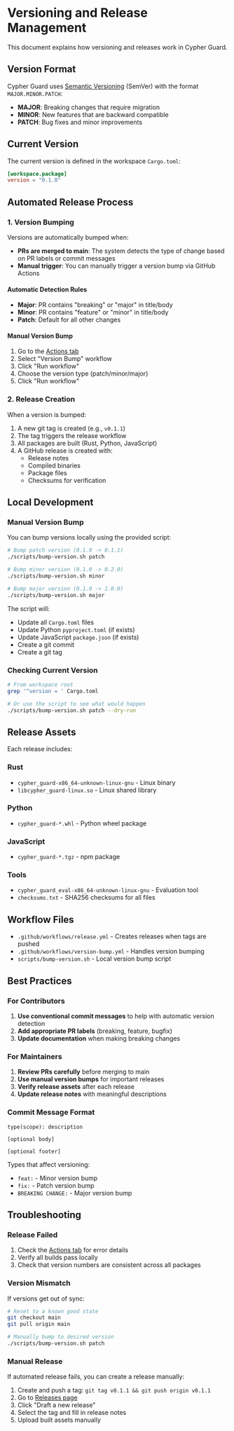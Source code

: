 # Versioning and Release Management

This document explains how versioning and releases work in Cypher Guard.

## Version Format

Cypher Guard uses [Semantic Versioning](https://semver.org/) (SemVer) with the format `MAJOR.MINOR.PATCH`:

- **MAJOR**: Breaking changes that require migration
- **MINOR**: New features that are backward compatible
- **PATCH**: Bug fixes and minor improvements

## Current Version

The current version is defined in the workspace `Cargo.toml`:

```toml
[workspace.package]
version = "0.1.0"
```

## Automated Release Process

### 1. Version Bumping

Versions are automatically bumped when:

- **PRs are merged to main**: The system detects the type of change based on PR labels or commit messages
- **Manual trigger**: You can manually trigger a version bump via GitHub Actions

#### Automatic Detection Rules

- **Major**: PR contains "breaking" or "major" in title/body
- **Minor**: PR contains "feature" or "minor" in title/body  
- **Patch**: Default for all other changes

#### Manual Version Bump

1. Go to the [Actions tab](https://github.com/neo4j-field/cypher-guard/actions)
2. Select "Version Bump" workflow
3. Click "Run workflow"
4. Choose the version type (patch/minor/major)
5. Click "Run workflow"

### 2. Release Creation

When a version is bumped:

1. A new git tag is created (e.g., `v0.1.1`)
2. The tag triggers the release workflow
3. All packages are built (Rust, Python, JavaScript)
4. A GitHub release is created with:
   - Release notes
   - Compiled binaries
   - Package files
   - Checksums for verification

## Local Development

### Manual Version Bump

You can bump versions locally using the provided script:

```bash
# Bump patch version (0.1.0 -> 0.1.1)
./scripts/bump-version.sh patch

# Bump minor version (0.1.0 -> 0.2.0)
./scripts/bump-version.sh minor

# Bump major version (0.1.0 -> 1.0.0)
./scripts/bump-version.sh major
```

The script will:
- Update all `Cargo.toml` files
- Update Python `pyproject.toml` (if exists)
- Update JavaScript `package.json` (if exists)
- Create a git commit
- Create a git tag

### Checking Current Version

```bash
# From workspace root
grep '^version = ' Cargo.toml

# Or use the script to see what would happen
./scripts/bump-version.sh patch --dry-run
```

## Release Assets

Each release includes:

### Rust
- `cypher_guard-x86_64-unknown-linux-gnu` - Linux binary
- `libcypher_guard-linux.so` - Linux shared library

### Python
- `cypher_guard-*.whl` - Python wheel package

### JavaScript
- `cypher_guard-*.tgz` - npm package

### Tools
- `cypher_guard_eval-x86_64-unknown-linux-gnu` - Evaluation tool
- `checksums.txt` - SHA256 checksums for all files

## Workflow Files

- `.github/workflows/release.yml` - Creates releases when tags are pushed
- `.github/workflows/version-bump.yml` - Handles version bumping
- `scripts/bump-version.sh` - Local version bump script

## Best Practices

### For Contributors

1. **Use conventional commit messages** to help with automatic version detection
2. **Add appropriate PR labels** (breaking, feature, bugfix)
3. **Update documentation** when making breaking changes

### For Maintainers

1. **Review PRs carefully** before merging to main
2. **Use manual version bumps** for important releases
3. **Verify release assets** after each release
4. **Update release notes** with meaningful descriptions

### Commit Message Format

```
type(scope): description

[optional body]

[optional footer]
```

Types that affect versioning:
- `feat:` - Minor version bump
- `fix:` - Patch version bump  
- `BREAKING CHANGE:` - Major version bump

## Troubleshooting

### Release Failed

1. Check the [Actions tab](https://github.com/neo4j-field/cypher-guard/actions) for error details
2. Verify all builds pass locally
3. Check that version numbers are consistent across all packages

### Version Mismatch

If versions get out of sync:

```bash
# Reset to a known good state
git checkout main
git pull origin main

# Manually bump to desired version
./scripts/bump-version.sh patch
```

### Manual Release

If automated release fails, you can create a release manually:

1. Create and push a tag: `git tag v0.1.1 && git push origin v0.1.1`
2. Go to [Releases page](https://github.com/neo4j-field/cypher-guard/releases)
3. Click "Draft a new release"
4. Select the tag and fill in release notes
5. Upload built assets manually 
